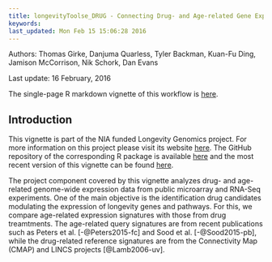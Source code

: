 ```yaml
---
title: longevityToolse_DRUG - Connecting Drug- and Age-related Gene Expression Signatures 
keywords: 
last_updated: Mon Feb 15 15:06:28 2016
---
```

Authors: Thomas Girke, Danjuma Quarless, Tyler Backman, Kuan-Fu Ding, Jamison McCorrison, Nik Schork, Dan Evans

Last update: 16 February, 2016 

The single-page R markdown vignette of this workflow is [here](https://htmlpreview.github.io/?https://github.com/tgirke/longevityTools/blob/master/vignettes/longevityTools_eDRUG.html).



## Introduction 
This vignette is part of the NIA funded Longevity Genomics project. For more information on this project please visit its 
website [here](http://www.longevitygenomics.org/projects/). The GitHub repository of the corresponding R package 
is available <a href="https://github.com/tgirke/longevityTools">here</a> and the most recent version of this 
vignette can be found <a href="https://htmlpreview.github.io/?https://github.com/tgirke/longevityTools/blob/master/vignettes/longevityTools_eDRUG.html">here</a>.

The project component covered by this vignette analyzes drug- and age-related
genome-wide expression data from public microarray and RNA-Seq experiments. One
of the main objective is the identification drug candidates modulating the
expression of longevity genes and pathways. For this, we compare age-related
expression signatures with those from drug treamtments. The age-related query
signatures are from recent publications such as Peters et al. [-@Peters2015-fc]
and Sood et al. [-@Sood2015-pb], while the drug-related reference signatures
are from the Connectivity Map (CMAP) and LINCS projects [@Lamb2006-uv].



